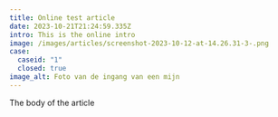 ```yaml
---
title: Online test article
date: 2023-10-21T21:24:59.335Z
intro: This is the online intro
image: /images/articles/screenshot-2023-10-12-at-14.26.31-3-.png
case:
  caseid: "1"
  closed: true
image_alt: Foto van de ingang van een mijn
---
```

The body of the article
